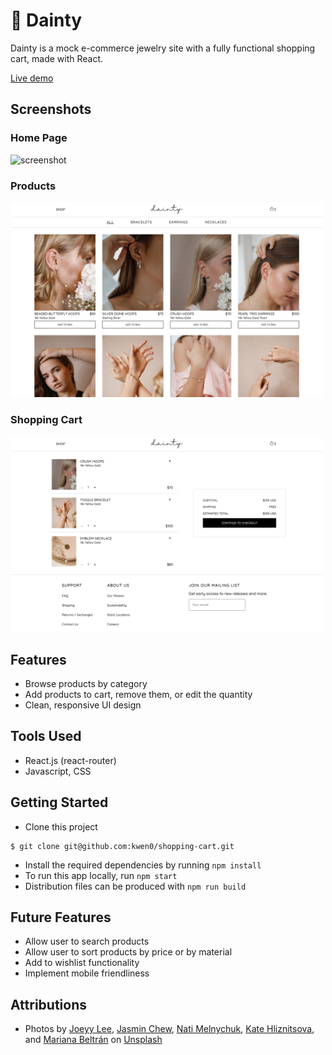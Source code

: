# 💍 Dainty
Dainty is a mock e-commerce jewelry site with a fully functional shopping cart, made with React.

[Live demo](https://kwen0.github.io/shopping-cart/)

## Screenshots
### Home Page
<img width="500" alt="screenshot" src="./public/screenshot1.png">

### Products 
<img width="500" alt="screenshot" src="./public/screenshot2.png">

### Shopping Cart
<img width="500" alt="screenshot" src="./public/screenshot3.png">

## Features
- Browse products by category
- Add products to cart, remove them, or edit the quantity
- Clean, responsive UI design

## Tools Used
- React.js (react-router)
- Javascript, CSS

## Getting Started
- Clone this project
```
$ git clone git@github.com:kwen0/shopping-cart.git
```
- Install the required dependencies by running `npm install`
- To run this app locally, run `npm start`
- Distribution files can be produced with `npm run build`

## Future Features
- Allow user to search products
- Allow user to sort products by price or by material
- Add to wishlist functionality
- Implement mobile friendliness

## Attributions
- Photos by [Joeyy Lee](https://unsplash.com/@joeyy_anne), [Jasmin Chew](https://unsplash.com/@majestical_jasmin), [Nati Melnychuk](https://unsplash.com/@natinati), [Kate Hliznitsova](https://unsplash.com/@kate_gliz), and [Mariana Beltrán](https://unsplash.com/@ostranenie) on [Unsplash](https://unsplash.com/)

